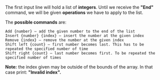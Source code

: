 The first input line will hold a list of **integers**. Until we receive the **"End"** command, we will be given **operations** we have to apply to the list.

The **possible commands** are:

  	Add {number} – add the given number to the end of the list
  	Insert {number} {index} – insert the number at the given index
  	Remove {index} – remove the number at the given index
  	Shift left {count} – first number becomes last. This has to be repeated the specified number of time
  	Shift right {count} – last number becomes first. To be repeated the specified number of times

**Note:** the index given may be outside of the bounds of the array. In that case print: **"Invalid index".**

